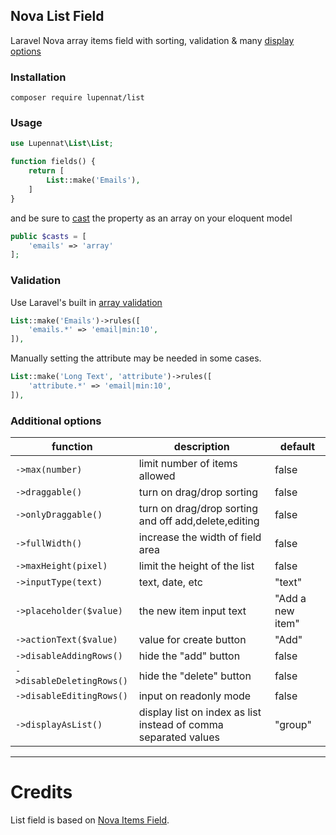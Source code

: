 ## Nova List Field

Laravel Nova array items field with sorting, validation & many [display options](#additional-options)

### Installation

```
composer require lupennat/list
```

### Usage

```php
use Lupennat\List\List;
```

```php
function fields() {
    return [
        List::make('Emails'),
    ]
}
```

and be sure to [cast](https://laravel.com/docs/5.7/eloquent-mutators#array-and-json-casting) the property as an array on your eloquent model

```php
public $casts = [
    'emails' => 'array'
];
```

### Validation

Use Laravel's built in [array validation](https://laravel.com/docs/validation#validating-arrays)

```php
List::make('Emails')->rules([
    'emails.*' => 'email|min:10',
]),
```

Manually setting the attribute may be needed in some cases.

```php
List::make('Long Text', 'attribute')->rules([
    'attribute.*' => 'email|min:10',
]),
```

### Additional options

| function                  | description                                                     | default          |
| ------------------------- | --------------------------------------------------------------- | ---------------- |
| `->max(number)`           | limit number of items allowed                                   | false            |
| `->draggable()`           | turn on drag/drop sorting                                       | false            |
| `->onlyDraggable()`       | turn on drag/drop sorting and off add,delete,editing            | false            |
| `->fullWidth()`           | increase the width of field area                                | false            |
| `->maxHeight(pixel)`      | limit the height of the list                                    | false            |
| `->inputType(text)`       | text, date, etc                                                 | "text"           |
| `->placeholder($value)`   | the new item input text                                         | "Add a new item" |
| `->actionText($value)`    | value for create button                                         | "Add"            |
| `->disableAddingRows()`   | hide the "add" button                                           | false            |
| `->disableDeletingRows()` | hide the "delete" button                                        | false            |
| `->disableEditingRows()`  | input on readonly mode                                          | false            |
| `->displayAsList()`       | display list on index as list instead of comma separated values | "group"          |

---

# Credits

List field is based on [Nova Items Field](https://novapackages.com/collaborators/dillingham).
